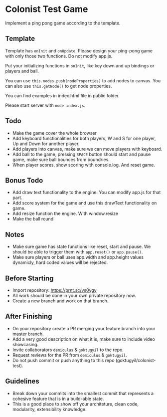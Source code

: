 # Colonist Test Game
Implement a ping pong game according to the template.

## Template
Template has `onInit` and `onUpdate`. Please design your ping-pong game with only those two functions. Do not modify app.js.

Put your initializing functions in `onInit`, like key down and up bindings or players and ball.

You can use ```this.nodes.push(nodeProperties)``` to add nodes to canvas.
You can also use ```this.getNode()``` to get node properties.

You can find examples in index.html file in public folder.

Please start server with ```node index.js```.

## Todo
- Make the game cover the whole browser
- Add keyboard functionalities for both players, W and S for one player, Up and Down for another player.
- Add players into canvas, make sure we can move players with keyboard.
- Add ball to the game, pressing ```SPACE``` button should start and pause game, make sure ball bounces from boundries.
- When player scores, show scoring with console.log. And reset game.

## Bonus Todo
- Add draw text functionality to the engine. You can modify app.js for that part.
- Add score system for the game and use this drawText functionality on game.
- Add resize function the engine. With window.resize
- Make the ball round

## Notes
- Make sure game has state functions like reset, start and pause. We should be able to trigger them with ```app.reset()``` or ```app.pause()```.
- Make sure players or ball uses app.width and app.height values dynamicly, hard coded values will be rejected.

## Before Starting
- Import repository: https://prnt.sc/vs0ygy
- All work should be done in your own private repository now.
- Create a new branch and work on that branch.

## After Finishing
- On your repository create a PR merging your feature branch into your master branch.
- Add a very good description on what it is, make sure to include video showcasing.
- Invite collaborators `demiculus` & `goktugyil` to the repo.
- Request reviews for the PR from `demiculus` & `goktugyil`.
- Do not push commit or push anything to this repo (goktugyil/colonist-test). 

## Guidelines
- Break down your commits into the smallest commit that represents a cohesive feature that is in a build-able state.
- This is a good place to show off your architeture, clean code, modularity, extensibility knowledge.
